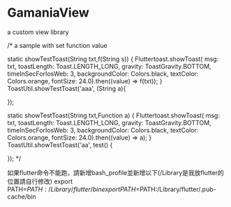 # GamaniaView
a custom view library


/* a sample with set function value

  static showTestToast(String txt,f(String s)) {
    Fluttertoast.showToast(
        msg: txt,
        toastLength: Toast.LENGTH_LONG,
        gravity: ToastGravity.BOTTOM,
        timeInSecForIosWeb: 3,
        backgroundColor: Colors.black,
        textColor: Colors.orange,
        fontSize: 24.0).then((value) => f(txt));
  }
  ToastUtil.showTestToast('aaa', (String a){

  });

  static showTestToast(String txt,Function a) {
    Fluttertoast.showToast(
        msg: txt,
        toastLength: Toast.LENGTH_LONG,
        gravity: ToastGravity.BOTTOM,
        timeInSecForIosWeb: 3,
        backgroundColor: Colors.black,
        textColor: Colors.orange,
        fontSize: 24.0).then((value) => a);
  }
  ToastUtil.showTestToast('aa',  test() {

  });
   */
   
   
如果flutter命令不能跑，請新增bash_profile並新增以下(/Library是我放flutter的位置請自行修改)
export PATH=$PATH:/Library/flutter/bin
export PATH=$PATH:/Library/flutter/.pub-cache/bin

